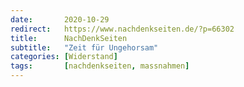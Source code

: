 ```yaml
---
date:       2020-10-29
redirect:   https://www.nachdenkseiten.de/?p=66302
title:      NachDenkSeiten
subtitle:   "Zeit für Ungehorsam"
categories: [Widerstand]
tags:       [nachdenkseiten, massnahmen]
---
```

